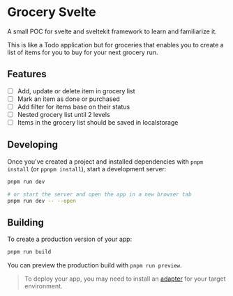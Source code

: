 # Grocery Svelte

A small POC for svelte and sveltekit framework to learn and familiarize it.

This is like a Todo application but for groceries that enables you to create a list of items for you to buy for your next grocery run.

## Features

- [ ] Add, update or delete item in grocery list
- [ ] Mark an item as done or purchased
- [ ] Add filter for items base on their status
- [ ] Nested grocery list until 2 levels
- [ ] Items in the grocery list should be saved in localstorage

## Developing

Once you've created a project and installed dependencies with `pnpm install` (or `ppnpm install`), start a development server:

```bash
pnpm run dev

# or start the server and open the app in a new browser tab
pnpm run dev -- --open
```

## Building

To create a production version of your app:

```bash
pnpm run build
```

You can preview the production build with `pnpm run preview`.

> To deploy your app, you may need to install an [adapter](https://kit.svelte.dev/docs/adapters) for your target environment.
